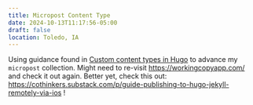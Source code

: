 ```yaml
---
title: Micropost Content Type
date: 2024-10-13T11:17:56-05:00
draft: false
location: Toledo, IA
---
```


Using guidance found in [Custom content types in Hugo](https://michaelheap.com/custom-content-types-in-hugo/) to advance my `micropost` collection.  Might need to re-visit https://workingcopyapp.com/ and check it out again.  Better yet, check this out: https://cothinkers.substack.com/p/guide-publishing-to-hugo-jekyll-remotely-via-ios !